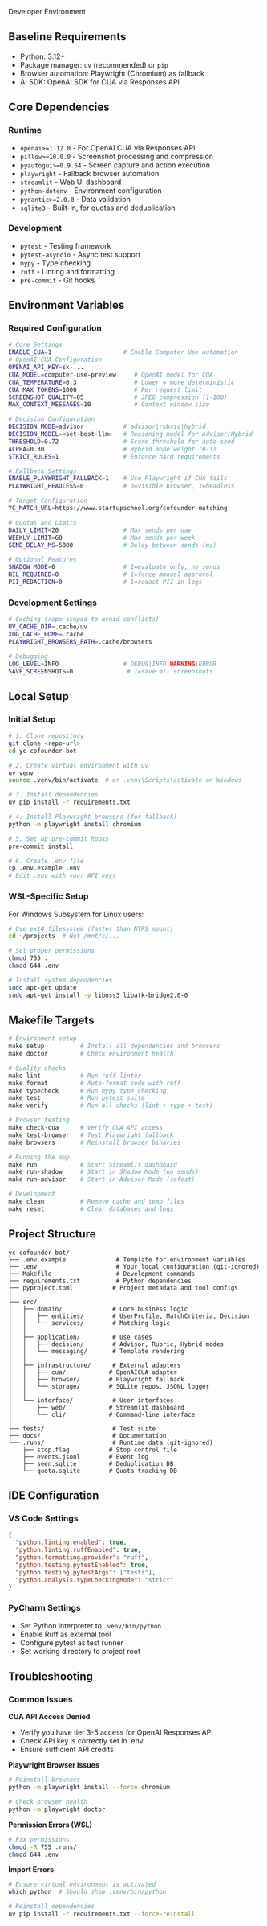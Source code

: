 Developer Environment

## Baseline Requirements
- Python: 3.12+
- Package manager: `uv` (recommended) or `pip`
- Browser automation: Playwright (Chromium) as fallback
- AI SDK: OpenAI SDK for CUA via Responses API

## Core Dependencies
### Runtime
- `openai>=1.12.0` - For OpenAI CUA via Responses API
- `pillow>=10.0.0` - Screenshot processing and compression
- `pyautogui>=0.9.54` - Screen capture and action execution
- `playwright` - Fallback browser automation
- `streamlit` - Web UI dashboard
- `python-dotenv` - Environment configuration
- `pydantic>=2.0.0` - Data validation
- `sqlite3` - Built-in, for quotas and deduplication

### Development
- `pytest` - Testing framework
- `pytest-asyncio` - Async test support
- `mypy` - Type checking
- `ruff` - Linting and formatting
- `pre-commit` - Git hooks

## Environment Variables

### Required Configuration
```bash
# Core Settings
ENABLE_CUA=1                    # Enable Computer Use automation
# OpenAI CUA Configuration
OPENAI_API_KEY=sk-...
CUA_MODEL=computer-use-preview     # OpenAI model for CUA
CUA_TEMPERATURE=0.3                # Lower = more deterministic
CUA_MAX_TOKENS=1000                # Per request limit
SCREENSHOT_QUALITY=85              # JPEG compression (1-100)
MAX_CONTEXT_MESSAGES=10            # Context window size

# Decision Configuration
DECISION_MODE=advisor           # advisor|rubric|hybrid
DECISION_MODEL=<set-best-llm>   # Reasoning model for Advisor/Hybrid
THRESHOLD=0.72                  # Score threshold for auto-send
ALPHA=0.30                      # Hybrid mode weight (0-1)
STRICT_RULES=1                  # Enforce hard requirements

# Fallback Settings
ENABLE_PLAYWRIGHT_FALLBACK=1    # Use Playwright if CUA fails
PLAYWRIGHT_HEADLESS=0           # 0=visible browser, 1=headless

# Target Configuration
YC_MATCH_URL=https://www.startupschool.org/cofounder-matching

# Quotas and Limits
DAILY_LIMIT=20                  # Max sends per day
WEEKLY_LIMIT=60                 # Max sends per week
SEND_DELAY_MS=5000              # Delay between sends (ms)

# Optional Features
SHADOW_MODE=0                   # 1=evaluate only, no sends
HIL_REQUIRED=0                  # 1=force manual approval
PII_REDACTION=0                 # 1=redact PII in logs
```

### Development Settings
```bash
# Caching (repo-scoped to avoid conflicts)
UV_CACHE_DIR=.cache/uv
XDG_CACHE_HOME=.cache
PLAYWRIGHT_BROWSERS_PATH=.cache/browsers

# Debugging
LOG_LEVEL=INFO                  # DEBUG|INFO|WARNING|ERROR
SAVE_SCREENSHOTS=0               # 1=save all screenshots
```

## Local Setup

### Initial Setup
```bash
# 1. Clone repository
git clone <repo-url>
cd yc-cofounder-bot

# 2. Create virtual environment with uv
uv venv
source .venv/bin/activate  # or .venv\Scripts\activate on Windows

# 3. Install dependencies
uv pip install -r requirements.txt

# 4. Install Playwright browsers (for fallback)
python -m playwright install chromium

# 5. Set up pre-commit hooks
pre-commit install

# 6. Create .env file
cp .env.example .env
# Edit .env with your API keys
```

### WSL-Specific Setup
For Windows Subsystem for Linux users:
```bash
# Use ext4 filesystem (faster than NTFS mount)
cd ~/projects  # Not /mnt/c/...

# Set proper permissions
chmod 755 .
chmod 644 .env

# Install system dependencies
sudo apt-get update
sudo apt-get install -y libnss3 libatk-bridge2.0-0
```

## Makefile Targets

```makefile
# Environment setup
make setup          # Install all dependencies and browsers
make doctor         # Check environment health

# Quality checks
make lint           # Run ruff linter
make format         # Auto-format code with ruff
make typecheck      # Run mypy type checking
make test           # Run pytest suite
make verify         # Run all checks (lint + type + test)

# Browser testing
make check-cua      # Verify CUA API access
make test-browser   # Test Playwright fallback
make browsers       # Reinstall browser binaries

# Running the app
make run            # Start Streamlit dashboard
make run-shadow     # Start in Shadow Mode (no sends)
make run-advisor    # Start in Advisor Mode (safest)

# Development
make clean          # Remove cache and temp files
make reset          # Clear databases and logs
```

## Project Structure
```
yc-cofounder-bot/
├── .env.example              # Template for environment variables
├── .env                      # Your local configuration (git-ignored)
├── Makefile                  # Development commands
├── requirements.txt          # Python dependencies
├── pyproject.toml           # Project metadata and tool configs
│
├── src/
│   ├── domain/              # Core business logic
│   │   ├── entities/        # UserProfile, MatchCriteria, Decision
│   │   └── services/        # Matching logic
│   │
│   ├── application/         # Use cases
│   │   ├── decision/        # Advisor, Rubric, Hybrid modes
│   │   └── messaging/       # Template rendering
│   │
│   ├── infrastructure/      # External adapters
│   │   ├── cua/            # OpenAICUA adapter
│   │   ├── browser/        # Playwright fallback
│   │   └── storage/        # SQLite repos, JSONL logger
│   │
│   └── interface/           # User interfaces
│       ├── web/            # Streamlit dashboard
│       └── cli/            # Command-line interface
│
├── tests/                   # Test suite
├── docs/                    # Documentation
└── .runs/                   # Runtime data (git-ignored)
    ├── stop.flag           # Stop control file
    ├── events.jsonl        # Event log
    ├── seen.sqlite         # Deduplication DB
    └── quota.sqlite        # Quota tracking DB
```

## IDE Configuration

### VS Code Settings
```json
{
  "python.linting.enabled": true,
  "python.linting.ruffEnabled": true,
  "python.formatting.provider": "ruff",
  "python.testing.pytestEnabled": true,
  "python.testing.pytestArgs": ["tests"],
  "python.analysis.typeCheckingMode": "strict"
}
```

### PyCharm Settings
- Set Python interpreter to `.venv/bin/python`
- Enable Ruff as external tool
- Configure pytest as test runner
- Set working directory to project root

## Troubleshooting

### Common Issues

**CUA API Access Denied**
- Verify you have tier 3-5 access for OpenAI Responses API
- Check API key is correctly set in .env
- Ensure sufficient API credits

**Playwright Browser Issues**
```bash
# Reinstall browsers
python -m playwright install --force chromium

# Check browser health
python -m playwright doctor
```

**Permission Errors (WSL)**
```bash
# Fix permissions
chmod -R 755 .runs/
chmod 644 .env
```

**Import Errors**
```bash
# Ensure virtual environment is activated
which python  # Should show .venv/bin/python

# Reinstall dependencies
uv pip install -r requirements.txt --force-reinstall
```
